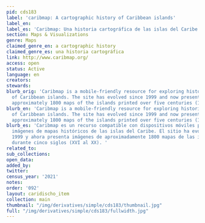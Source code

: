 ```yaml
---
pid: cds183
label: 'caribmap: A cartographic history of Caribbean islands'
label_en:
label_es: 'Caribmap: Una historia cartográfica de las islas del Caribe.'
section: Maps & Visualizations
genre: Maps
claimed_genre_en: a cartographic history
claimed_genre_es: una historia cartográfica
link: http://www.caribmap.org/
access: open
status: Active
language: en
creators:
stewards:
blurb_orig: 'Caribmap is a mobile-friendly resource for exploring historical map images
  of Caribbean islands. The site has evolved since 1999 and now presents images of
  approximately 1800 maps of the islands printed over five centuries (16th–20th). '
blurb_en: 'Caribmap is a mobile-friendly resource for exploring historical map images
  of Caribbean islands. The site has evolved since 1999 and now presents images of
  approximately 1800 maps of the islands printed over five centuries (16th–20th). '
blurb_es: 'Caribmap es un recurso compatible con dispositivos móviles para explorar
  imágenes de mapas históricos de las islas del Caribe. El sitio ha evolucionado desde
  1999 y ahora presenta imágenes de aproximadamente 1800 mapas de las islas impresos
  durante cinco siglos (XVI al XX). '
related_to:
sub_collections:
open_data:
added_by:
twitter:
census_year: '2021'
notes:
order: '092'
layout: caridischo_item
collection: main
thumbnail: "/img/derivatives/simple/cds183/thumbnail.jpg"
full: "/img/derivatives/simple/cds183/fullwidth.jpg"
---
```

